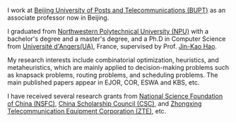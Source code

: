 I work at [Beijing University of Posts and Telecommunications (BUPT)](https://www.bupt.edu.cn/) as an associate professor now in Beijing. 

I graduated from [Northwestern Polytechnical University (NPU)](https://en.nwpu.edu.cn/) with a bachelor's degree and a master's degree, and a Ph.D in Computer Science from [Université d'Angers(UA)](https://www.univ-angers.fr/en/index.html), France, supervised by Prof. [Jin-Kao Hao](https://leria-info.univ-angers.fr/~jinkao.hao/). 

My research interests include combinatorial optimization, heuristics, and metaheuristics, which are mainly applied to decision-making problems such as knapsack problems, routing problems, and scheduling problems. The main published papers appear in EJOR, COR, ESWA and KBS, etc. 

I have received several research grants from [National Science Foundation of China (NSFC)](https://www.nsfc.gov.cn/english/site_1/index.html), [China Scholarship Council (CSC)](https://www.campuschina.org/index.html), and [Zhongxing Telecommunication Equipment Corporation (ZTE)](https://www.zte.com.cn/global/index.html), etc.